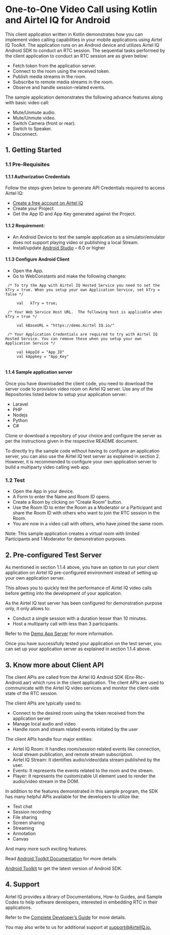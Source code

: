 # One-to-One Video Call using Kotlin and Airtel IQ for Android 

This client application written in Kotlin demonstrates how you can implement video calling capabilities in your mobile applications using Airtel IQ Toolkit. The application runs on an Android device and utilizes Airtel IQ Android SDK to conduct an RTC session. The sequential tasks performed by the client application to conduct an RTC session are as given below:  

* Fetch token from the application server. 
* Connect to the room using the received token. 
* Publish media streams in the room. 
* Subscribe to remote media streams in the room. 
* Observe and handle session-related events. 

The sample application demonstrates the following advance features along with basic video call: 

* Mute/Unmute audio. 
* Mute/Unmute video. 
* Switch Camera (front or rear). 
* Switch to Speaker. 
* Disconnect. 


## 1. Getting Started

### 1.1 Pre-Requisites

#### 1.1.1 Authorization Credentials 

Follow the steps given below to generate API Credentials required to access Airtel IQ: 

* [Create a free account on Airtel IQ](	https://portal.videoiq.airtel.in/cpaas/trial-sign-up/) 
* Create your Project 
* Get the App ID and App Key generated against the Project. 

 

#### 1.1.2 Requirement:

* An Android Device to test the sample application as a simulator/emulator does not support playing video or publishing a local Stream. 
* Install/update [Android Studio](https://developer.android.com/studio/index.html) – 6.0 or higher 

 #### 1.1.3 Configure Android Client 

* Open the App. 
* Go to WebConstants and make the following changes: 

``` 
 /* To try the App with Airtel IQ Hosted Service you need to set the kTry = true. When you setup your own Application Service, set kTry = false */
     
     val   kTry = true;
     
 /* Your Web Service Host URL.  The following host is applicable when kTry = true */
 
     val kBaseURL = "https://demo.Airtel IQ.io/"
     
 /* Your Application Credentials are required to try with Airtel IQ Hosted Service. You can remove these when you setup your own Application Service */
     
     val kAppId = "App_ID"
     val kAppkey = "App_Key"
     
 ```
 
#### 1.1.4 Sample application server 

Once you have downloaded the client code, you need to download the server code to provision video room on Airtel IQ server. Use any of the Repositories listed below to setup your application server: 

* Laravel 
* PHP 
* Nodejs 
* Python 
* C# 

Clone or download a repository of your choice and configure the server as per the instructions given in the respective README document.  

To directly try the sample code without having to configure an application server, you can also use the Airtel IQ test server as explained in section 2. However, it is recommended to configure your own application server to build a multiparty video calling web app. 

### 1.2 Test

* Open the App in your device.  
* A Form to enter the Name and Room ID opens. 
* Create a Room by clicking on “Create Room” button. 
* Use the Room ID to enter the Room as a Moderator or a Participant and share the Room ID with others who want to join the RTC session in the Room. 
* You are now in a video call with others, who have joined the same room. 

Note: This sample application creates a virtual room with limited Participants and 1 Moderator for demonstration purposes.

## 2. Pre-configured Test Server 

As mentioned in section 1.1.4 above, you have an option to run your client application on Airtel IQ pre-configured environment instead of setting up your own application server.  

This allows you to quickly test the performance of Airtel IQ video calls before getting into the development of your application.  

As the Airtel IQ test server has been configured for demonstration purpose only, it only allows to: 

* Conduct a single session with a duration lesser than 10 minutes. 
* Host a multiparty call with less than 3 participants. 

Refer to the [Demo App Server](https://developer.videoiq.airtel.in/video/sample-code/#demo-app-server) for more information.   

Once you have successfully tested your application on the test server, you can set up your application server as explained in section 1.1.4 above. 

 


## 3. Know more about Client API 

The client APIs are called from the Airtel IQ Android SDK (Enx-Rtc-Android.aar) which runs in the client application. The client APIs are used to communicate with the Airtel IQ video services and monitor the client-side state of the RTC session.  

The client APIs are typically used to: 
* Connect to the desired room using the token received from the application server 
* Manage local audio and video 
* Handle room and stream related events initiated by the user 

The client APIs handle four major entities: 

* Airtel IQ Room: It handles room/session related events like connection, local stream publication, and remote stream subscription. 
* Airtel IQ Stream: It identifies audio/video/data stream published by the user. 
* Events: It represents the events related to the room and the stream. 
* Player: It represents the customizable UI element used to render the audio/video stream in the DOM. 

In addition to the features demonstrated in this sample program, the SDK has many helpful APIs available for the developers to utilize like: 

* Text chat 
* Session recording  
* File sharing 
* Screen sharing 
* Streaming 
* Annotation 
* Canvas 

And many more such exciting features. 

Read [Android Toolkit Documentation](https://videoiq.airtel.in/developer/video-api/client-api/android-toolkit/) for more details.  

[Android Toolkit](https://videoiq.airtel.in/developer/wp-content/uploads/Android_SDK_1.9.4/EnxRtcAndroid-release_1.9.4.zip) to get the latest version of Android SDK. 

## 4. Support 

Airtel IQ provides a library of Documentations, How-to Guides, and Sample Codes to help software developers, interested in embedding RTC in their applications. 

Refer to the [Complete Developer’s Guide](https://developer.videoiq.airtel.in/) for more details. 

You may also write to us for additional support at [support@AirtelIQ.io.](mailto:support@videoiq.airtel.in) 
